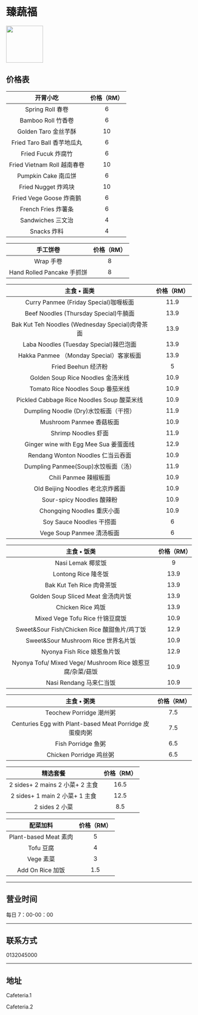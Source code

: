 # 臻蔬福

<img src="https://img.xmummap.com/ly3_garden_logo.webp" width="100" height="100" >

## 价格表

|          开胃小吃           | 价格（RM） |
| :-------------------------: | :--------: |
|      Spring Roll 春卷       |     6      |
|     Bamboo Roll 竹香卷      |     6      |
|    Golden Taro 金丝芋酥     |     10     |
| Fried Taro Ball 香芋地瓜丸  |     6      |
|     Fried Fucuk 炸腐竹      |     6      |
| Fried Vietnam Roll 越南春卷 |     10     |
|     Pumpkin Cake 南瓜饼     |     6      |
|     Fried Nugget 炸鸡块     |     10     |
|   Fried Vege Goose 炸斋鹅   |     6      |
|     French Fries 炸薯条     |     6      |
|      Sandwiches 三文治      |     4      |
|         Snacks 炸料         |     4      |

|          手工饼卷          | 价格（RM） |
| :------------------------: | :--------: |
|         Wrap 手卷          |     8      |
| Hand Rolled Pancake 手抓饼 |     8      |

|                   主食 • 面类                   | 价格（RM） |
| :---------------------------------------------: | :--------: |
|      Curry Panmee (Friday Special)咖喱板面      |    11.9    |
|      Beef Noodles (Thursday Special)牛腩面      |    13.9    |
| Bak Kut Teh Noodles (Wednesday Special)肉骨茶面 |    13.9    |
|     Laba Noodles (Tuesday Special)辣巴泡面      |    13.9    |
|     Hakka Panmee （Monday Special）客家板面     |    13.9    |
|               Fried Beehun 经济粉               |     5      |
|        Golden Soup Rice Noodles 金汤米线        |    10.9    |
|        Tomato Rice Noodles Soup 番茄米线        |    10.9    |
|   Pickled Cabbage Rice Noodles Soup 酸菜米线    |    10.9    |
|      Dumpling Noodle (Dry)水饺板面（干捞）      |    11.9    |
|            Mushroom Panmee 香菇板面             |    10.9    |
|               Shrimp Noodles 虾面               |    11.9    |
|      Ginger wine with Egg Mee Sua 姜蛋面线      |    12.9    |
|        Rendang Wonton Noodles 仁当云吞面        |    10.9    |
|       Dumpling Panmee(Soup)水饺板面（汤）       |    11.9    |
|              Chili Panmee 辣椒板面              |    10.9    |
|        Old Beijing Noodles 老北京炸酱面         |    10.9    |
|            Sour-spicy Noodles 酸辣粉            |    10.9    |
|           Chongqing Noodles 重庆小面            |    10.9    |
|            Soy Sauce Noodles 干捞面             |     6      |
|            Vege Soup Panmee 清汤板面            |     6      |

|                        主食 • 饭类                        | 价格（RM） |
| :-------------------------------------------------------: | :--------: |
|                     Nasi Lemak 椰浆饭                     |     9      |
|                    Lontong Rice 隆冬饭                    |    13.9    |
|                 Bak Kut Teh Rice 肉骨茶饭                 |    13.9    |
|            Golden Soup Sliced Meat 金汤肉片饭             |    13.9    |
|                     Chicken Rice 鸡饭                     |    13.9    |
|              Mixed Vege Tofu Rice 什锦豆腐饭              |    10.9    |
|       Sweet&Sour Fish/Chicken Rice 酸甜鱼片/鸡丁饭        |    12.9    |
|            Sweet&Sour Mushroom Rice 世界名片饭            |    10.9    |
|                Nyonya Fish Rice 娘惹鱼片饭                |    12.9    |
| Nyonya Tofu/ Mixed Vege/ Mushroom Rice 娘惹豆腐/杂菜/菇饭 |    10.9    |
|                  Nasi Rendang 马来仁当饭                  |    10.9    |

|                       主食 • 粥类                       | 价格（RM） |
| :-----------------------------------------------------: | :--------: |
|                 Teochew Porridge 潮州粥                 |    7.5     |
| Centuries Egg with Plant-based Meat Porridge 皮蛋瘦肉粥 |    7.5     |
|                   Fish Porridge 鱼粥                    |    6.5     |
|                 Chicken Porridge 鸡丝粥                 |    6.5     |

|            精选套餐             | 价格（RM） |
| :-----------------------------: | :--------: |
| 2 sides+ 2 mains 2 小菜+ 2 主食 |    16.5    |
| 2 sides+ 1 main 2 小菜+ 1 主食  |    12.5    |
|         2 sides 2 小菜          |    8.5     |

|       配菜加料        | 价格（RM） |
| :-------------------: | :--------: |
| Plant-based Meat 素肉 |     5      |
|       Tofu 豆腐       |     4      |
|       Vege 素菜       |     3      |
|   Add On Rice 加饭    |    1.5     |

---

## 营业时间

每日 7：00-00：00

---

## 联系方式

0132045000

---

## 地址

Cafeteria.1

Cafeteria.2
